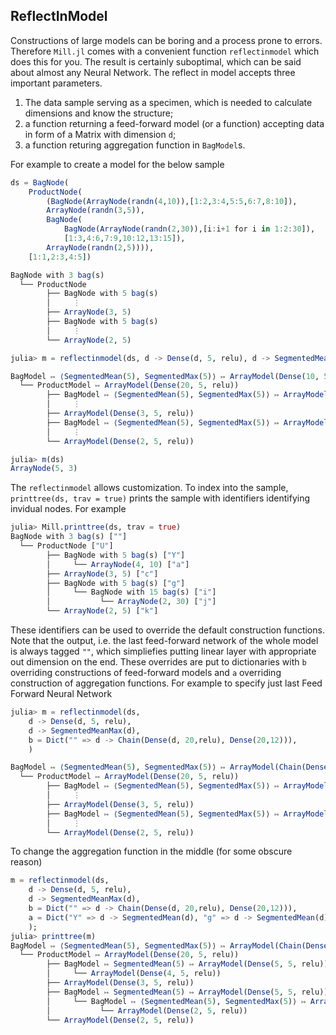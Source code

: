 ## ReflectInModel
Constructions of large models can be boring and a process prone to errors. Therefore `Mill.jl` comes with a convenient function `reflectinmodel` which does this for you. The result is certainly suboptimal, which can be said about almost any Neural Network. The reflect in model accepts three important parameters.
1. The data sample serving as a specimen, which is needed to calculate dimensions and know the structure;
2. a function returning a feed-forward model (or a function) accepting data in form of a Matrix with dimension `d`;
3. a function returing aggregation function in `BagModel`s.

For example to create a model for the below sample
```julia
ds = BagNode(
    ProductNode(
        (BagNode(ArrayNode(randn(4,10)),[1:2,3:4,5:5,6:7,8:10]),
        ArrayNode(randn(3,5)),
        BagNode(
            BagNode(ArrayNode(randn(2,30)),[i:i+1 for i in 1:2:30]),
            [1:3,4:6,7:9,10:12,13:15]),
        ArrayNode(randn(2,5)))),
    [1:1,2:3,4:5])

BagNode with 3 bag(s)
  └── ProductNode
        ├── BagNode with 5 bag(s)
        │     ⋮
        ├── ArrayNode(3, 5)
        ├── BagNode with 5 bag(s)
        │     ⋮
        └── ArrayNode(2, 5)

julia> m = reflectinmodel(ds, d -> Dense(d, 5, relu), d -> SegmentedMeanMax(d))

BagModel ↦ ⟨SegmentedMean(5), SegmentedMax(5)⟩ ↦ ArrayModel(Dense(10, 5, relu))
  └── ProductModel ↦ ArrayModel(Dense(20, 5, relu))
        ├── BagModel ↦ ⟨SegmentedMean(5), SegmentedMax(5)⟩ ↦ ArrayModel(Dense(10, 5, relu))
        │     ⋮
        ├── ArrayModel(Dense(3, 5, relu))
        ├── BagModel ↦ ⟨SegmentedMean(5), SegmentedMax(5)⟩ ↦ ArrayModel(Dense(10, 5, relu))
        │     ⋮
        └── ArrayModel(Dense(2, 5, relu))

julia> m(ds)
ArrayNode(5, 3)
```

The `reflectinmodel` allows customization. To index into the sample, `printtree(ds, trav = true)` prints the sample with identifiers identifying invidual nodes. For example
```julia
julia> Mill.printtree(ds, trav = true)
BagNode with 3 bag(s) [""]
  └── ProductNode ["U"]
        ├── BagNode with 5 bag(s) ["Y"]
        │     └── ArrayNode(4, 10) ["a"]
        ├── ArrayNode(3, 5) ["c"]
        ├── BagNode with 5 bag(s) ["g"]
        │     └── BagNode with 15 bag(s) ["i"]
        │           └── ArrayNode(2, 30) ["j"]
        └── ArrayNode(2, 5) ["k"]
```
These identifiers can be used to override the default construction functions. Note that the output, i.e. the last feed-forward network of the whole model is always tagged `""`, which simpliefies putting linear layer with appropriate out dimension on the end. These overrides are put to dictionaries with `b` overriding constructions of feed-forward models and `a` overriding construction of aggregation functions. For example to specify just last Feed Forward Neural Network
```julia
julia> m = reflectinmodel(ds, 
    d -> Dense(d, 5, relu), 
    d -> SegmentedMeanMax(d),
    b = Dict("" => d -> Chain(Dense(d, 20,relu), Dense(20,12))),
    )

BagModel ↦ ⟨SegmentedMean(5), SegmentedMax(5)⟩ ↦ ArrayModel(Chain(Dense(10, 20, relu), Dense(20, 12)))
  └── ProductModel ↦ ArrayModel(Dense(20, 5, relu))
        ├── BagModel ↦ ⟨SegmentedMean(5), SegmentedMax(5)⟩ ↦ ArrayModel(Dense(10, 5, relu))
        │     ⋮
        ├── ArrayModel(Dense(3, 5, relu))
        ├── BagModel ↦ ⟨SegmentedMean(5), SegmentedMax(5)⟩ ↦ ArrayModel(Dense(10, 5, relu))
        │     ⋮
        └── ArrayModel(Dense(2, 5, relu))
```

To change the aggregation function in the middle (for some obscure reason)
```julia
m = reflectinmodel(ds, 
    d -> Dense(d, 5, relu), 
    d -> SegmentedMeanMax(d),
    b = Dict("" => d -> Chain(Dense(d, 20,relu), Dense(20,12))),
    a = Dict("Y" => d -> SegmentedMean(d), "g" => d -> SegmentedMean(d))
    );
julia> printtree(m)
BagModel ↦ ⟨SegmentedMean(5), SegmentedMax(5)⟩ ↦ ArrayModel(Chain(Dense(10, 20, relu), Dense(20, 12)))
  └── ProductModel ↦ ArrayModel(Dense(20, 5, relu))
        ├── BagModel ↦ SegmentedMean(5) ↦ ArrayModel(Dense(5, 5, relu))
        │     └── ArrayModel(Dense(4, 5, relu))
        ├── ArrayModel(Dense(3, 5, relu))
        ├── BagModel ↦ SegmentedMean(5) ↦ ArrayModel(Dense(5, 5, relu))
        │     └── BagModel ↦ ⟨SegmentedMean(5), SegmentedMax(5)⟩ ↦ ArrayModel(Dense(10, 5, relu))
        │           └── ArrayModel(Dense(2, 5, relu))
        └── ArrayModel(Dense(2, 5, relu))
```
